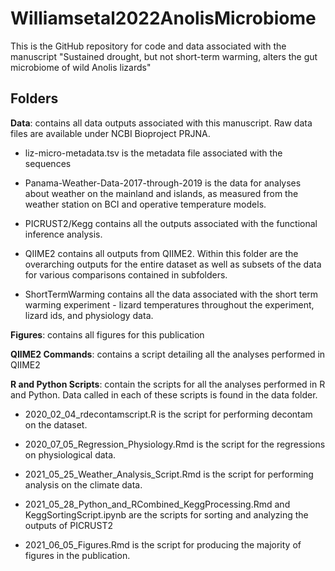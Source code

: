# Williamsetal2022AnolisMicrobiome

This is the GitHub repository for code and data associated with the manuscript "Sustained drought, but not short-term warming, alters the gut microbiome of wild Anolis lizards"

## Folders

**Data**: contains all data outputs associated with this manuscript. Raw data files are available under NCBI Bioproject PRJNA.

- liz-micro-metadata.tsv is the metadata file associated with the sequences

- Panama-Weather-Data-2017-through-2019 is the data for analyses about weather on the mainland and islands, as measured from the weather station on BCI and operative temperature models.

- PICRUST2/Kegg contains all the outputs associated with the functional inference analysis.

- QIIME2 contains all outputs from QIIME2. Within this folder are the overarching outputs for the entire dataset as well as subsets of the data for various comparisons contained in subfolders.

- ShortTermWarming contains all the data associated with the short term warming experiment - lizard temperatures throughout the experiment, lizard ids, and physiology data.

 
**Figures**: contains all figures for this publication

**QIIME2 Commands**: contains a script detailing all the analyses performed in QIIME2

**R and Python Scripts**: contain the scripts for all the analyses performed in R and Python. Data called in each of these scripts is found in the data folder.

- 2020_02_04_rdecontamscript.R is the script for performing decontam on the dataset.

- 2020_07_05_Regression_Physiology.Rmd is the script for the regressions on physiological data.

- 2021_05_25_Weather_Analysis_Script.Rmd is the script for performing analysis on the climate data.

- 2021_05_28_Python_and_RCombined_KeggProcessing.Rmd and KeggSortingScript.ipynb are the scripts for sorting and analyzing the outputs of PICRUST2

- 2021_06_05_Figures.Rmd is the script for producing the majority of figures in the publication.
	
